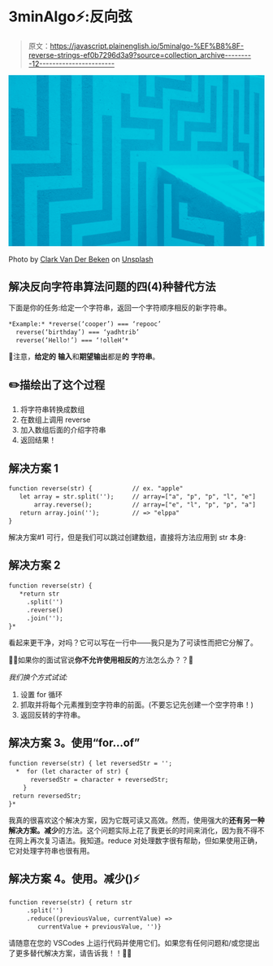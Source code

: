 # 3minAlgo⚡️:反向弦

> 原文：<https://javascript.plainenglish.io/5minalgo-%EF%B8%8F-reverse-strings-ef0b7296d3a9?source=collection_archive---------12----------------------->

![](img/ac889b2f28680a9774e33e9d23339a47.png)

Photo by [Clark Van Der Beken](https://unsplash.com/@snaps_by_clark?utm_source=unsplash&utm_medium=referral&utm_content=creditCopyText) on [Unsplash](https://unsplash.com/s/photos/maze?utm_source=unsplash&utm_medium=referral&utm_content=creditCopyText)

## 解决反向字符串算法问题的四(4)种替代方法

下面是你的任务:给定一个字符串，返回一个字符顺序相反的新字符串。

```
*Example:* *reverse(‘cooper’) === ‘repooc’
  reverse(‘birthday’) === ‘yadhtrib’
  reverse(‘Hello!’) === ‘!olleH’*
```

🔹注意，**给定的** **输入**和**期望输出**都是**的** **字符串**。

## ✏️描绘出了这个过程

1.  将字符串转换成数组
2.  在数组上调用 reverse
3.  加入数组后面的介绍字符串
4.  返回结果！

## 解决方案 1

```
function reverse(str) {           // ex. "apple"
   let array = str.split('');     // array=["a", "p", "p", "l", "e"]
       array.reverse();           // array=["e", "l", "p", "p", "a"]
   return array.join('');         // => "elppa"
}
```

解决方案#1 可行，但是我们可以跳过创建数组，直接将方法应用到 str 本身:

## 解决方案 2

```
function reverse(str) {
   *return str
     .split('')
     .reverse()
     .join('');
}*
```

看起来更干净，对吗？它可以写在一行中——我只是为了可读性而把它分解了。

🔹🔹如果你的面试官说**你不允许使用相反的**方法怎么办？？**🚫**

*我们换个方式试试:*

1.  设置 for 循环
2.  抓取并将每个元素推到空字符串的前面。(不要忘记先创建一个空字符串！)
3.  返回反转的字符串。

## 解决方案 3。使用“for…of”

```
function reverse(str) { let reversedStr = '';
  *  for (let character of str) {
      reversedStr = character + reversedStr;
    }
 return reversedStr;
}*
```

我真的很喜欢这个解决方案，因为它既可读又高效。然而，使用强大的**还有另一种解决方案。减少**的方法。这个问题实际上花了我更长的时间来消化，因为我不得不在网上再次复习语法。我知道。reduce 对处理数字很有帮助，但如果使用正确，它对处理字符串也很有用。

## 解决方案 4。使用。减少()⚡️

```
function reverse(str) { return str
     .split('')
     .reduce((previousValue, currentValue) => 
        currentValue + previousValue, '')}
```

请随意在您的 VSCodes 上运行代码并使用它们。如果您有任何问题和/或您提出了更多替代解决方案，请告诉我！！👋🏻